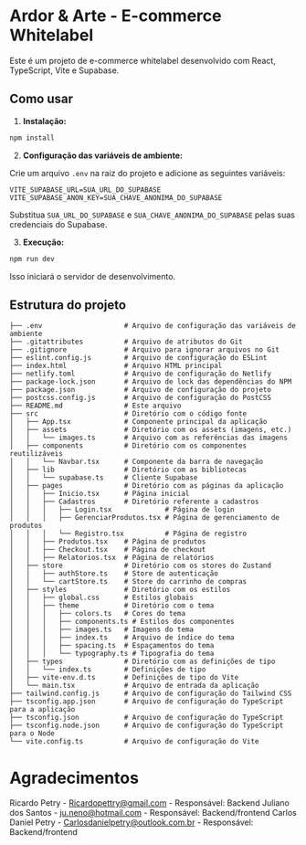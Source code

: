 # Ardor & Arte - E-commerce Whitelabel

Este é um projeto de e-commerce whitelabel desenvolvido com React, TypeScript, Vite e Supabase.

## Como usar

1.  **Instalação:**

```bash
npm install
```

2.  **Configuração das variáveis de ambiente:**

Crie um arquivo `.env` na raiz do projeto e adicione as seguintes variáveis:

```
VITE_SUPABASE_URL=SUA_URL_DO_SUPABASE
VITE_SUPABASE_ANON_KEY=SUA_CHAVE_ANONIMA_DO_SUPABASE
```

Substitua `SUA_URL_DO_SUPABASE` e `SUA_CHAVE_ANONIMA_DO_SUPABASE` pelas suas credenciais do Supabase.

3.  **Execução:**

```bash
npm run dev
```

Isso iniciará o servidor de desenvolvimento.

## Estrutura do projeto

```
├── .env                    # Arquivo de configuração das variáveis de ambiente
├── .gitattributes          # Arquivo de atributos do Git
├── .gitignore              # Arquivo para ignorar arquivos no Git
├── eslint.config.js        # Arquivo de configuração do ESLint
├── index.html              # Arquivo HTML principal
├── netlify.toml            # Arquivo de configuração do Netlify
├── package-lock.json       # Arquivo de lock das dependências do NPM
├── package.json            # Arquivo de configuração do projeto
├── postcss.config.js       # Arquivo de configuração do PostCSS
├── README.md               # Este arquivo
├── src                     # Diretório com o código fonte
│   ├── App.tsx             # Componente principal da aplicação
│   ├── assets              # Diretório com os assets (imagens, etc.)
│   │   └── images.ts       # Arquivo com as referências das imagens
│   ├── components          # Diretório com os componentes reutilizáveis
│   │   └── Navbar.tsx      # Componente da barra de navegação
│   ├── lib                 # Diretório com as bibliotecas
│   │   └── supabase.ts     # Cliente Supabase
│   ├── pages               # Diretório com as páginas da aplicação
│   │   ├── Inicio.tsx      # Página inicial
│   │   ├── Cadastros       # Diretório referente a cadastros
│   │   │   ├── Login.tsx             # Página de login
│   │   │   ├── GerenciarProdutos.tsx # Página de gerenciamento de produtos
│   │   │   └── Registro.tsx          # Página de registro
│   │   ├── Produtos.tsx    # Página de produtos
│   │   ├── Checkout.tsx    # Página de checkout
│   │   ├── Relatorios.tsx  # Página de relatórios
│   ├── store               # Diretório com os stores do Zustand
│   │   ├── authStore.ts    # Store de autenticação
│   │   └── cartStore.ts    # Store do carrinho de compras
│   ├── styles              # Diretório com os estilos
│   │   ├── global.css      # Estilos globais
│   │   ├── theme           # Diretório com o tema
│   │   │   ├── colors.ts   # Cores do tema
│   │   │   ├── components.ts # Estilos dos componentes
│   │   │   ├── images.ts   # Imagens do tema
│   │   │   ├── index.ts    # Arquivo de índice do tema
│   │   │   ├── spacing.ts  # Espaçamentos do tema
│   │   │   └── typography.ts # Tipografia do tema
│   ├── types               # Diretório com as definições de tipo
│   │   └── index.ts        # Definições de tipo
│   ├── vite-env.d.ts       # Definições de tipo do Vite
│   └── main.tsx            # Arquivo de entrada da aplicação
├── tailwind.config.js      # Arquivo de configuração do Tailwind CSS
├── tsconfig.app.json       # Arquivo de configuração do TypeScript para a aplicação
├── tsconfig.json           # Arquivo de configuração do TypeScript
├── tsconfig.node.json      # Arquivo de configuração do TypeScript para o Node
└── vite.config.ts          # Arquivo de configuração do Vite
```
# Agradecimentos

Ricardo Petry			  - Ricardopettry@gmail.com 										 - Responsável: Backend
Juliano dos Santos  - ju.neno@hotmail.com 	  										 - Responsável: Backend/frontend 
Carlos Daniel Petry - Carlosdanielpetry@outlook.com.br 						 - Responsável: Backend/frontend
